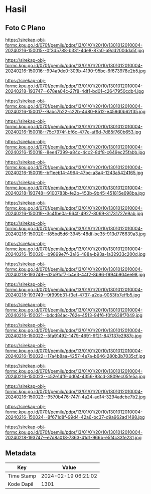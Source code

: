 # Hasil

## Foto C Plano

https://sirekap-obj-formc.kpu.go.id/070f/pemilu/pdpr/13/01/01/20/10/1301012010004-20240216-150015--0f3d5788-b331-4de8-87a0-a9dd200dda5f.jpg

https://sirekap-obj-formc.kpu.go.id/070f/pemilu/pdpr/13/01/01/20/10/1301012010004-20240216-150016--994a9de0-309b-4190-95bc-6f673978e2b5.jpg

https://sirekap-obj-formc.kpu.go.id/070f/pemilu/pdpr/13/01/01/20/10/1301012010004-20240218-193747--678ea04c-27f8-4df1-bd01-c2647950cdb4.jpg

https://sirekap-obj-formc.kpu.go.id/070f/pemilu/pdpr/13/01/01/20/10/1301012010004-20240216-150017--9abc7b22-c22b-4d80-8512-e459d0b62f35.jpg

https://sirekap-obj-formc.kpu.go.id/070f/pemilu/pdpr/13/01/01/20/10/1301012010004-20240216-150018--75c7974f-bf6c-477e-af6d-7d85f760b653.jpg

https://sirekap-obj-formc.kpu.go.id/070f/pemilu/pdpr/13/01/01/20/10/1301012010004-20240216-150018--8ee47399-a84c-4cc2-8df8-c649ec25fabb.jpg

https://sirekap-obj-formc.kpu.go.id/070f/pemilu/pdpr/13/01/01/20/10/1301012010004-20240216-150019--bf1eeb14-4964-47be-a3a4-1243a5424165.jpg

https://sirekap-obj-formc.kpu.go.id/070f/pemilu/pdpr/13/01/01/20/10/1301012010004-20240218-193748--9100783b-fe2b-453b-9b45-451815e698ba.jpg

https://sirekap-obj-formc.kpu.go.id/070f/pemilu/pdpr/13/01/01/20/10/1301012010004-20240216-150019--3c4fbe0a-664f-4927-8069-31731727e9ab.jpg

https://sirekap-obj-formc.kpu.go.id/070f/pemilu/pdpr/13/01/01/20/10/1301012010004-20240216-150020--f85bd5d6-3945-48df-bc35-913d776639a3.jpg

https://sirekap-obj-formc.kpu.go.id/070f/pemilu/pdpr/13/01/01/20/10/1301012010004-20240216-150020--b9899e7f-3a16-488a-b93a-1a32933c200d.jpg

https://sirekap-obj-formc.kpu.go.id/070f/pemilu/pdpr/13/01/01/20/10/1301012010004-20240218-193749--d2b91cf7-b4e3-44f2-8b96-f994b904ee98.jpg

https://sirekap-obj-formc.kpu.go.id/070f/pemilu/pdpr/13/01/01/20/10/1301012010004-20240218-193749--9f999b31-f3ef-4737-a2da-9053fb7effb5.jpg

https://sirekap-obj-formc.kpu.go.id/070f/pemilu/pdpr/13/01/01/20/10/1301012010004-20240216-150021--bdcd84ac-762e-4513-94f6-f0fc638f7049.jpg

https://sirekap-obj-formc.kpu.go.id/070f/pemilu/pdpr/13/01/01/20/10/1301012010004-20240216-150022--5fa91492-1479-4691-9f21-847137e2987c.jpg

https://sirekap-obj-formc.kpu.go.id/070f/pemilu/pdpr/13/01/01/20/10/1301012010004-20240216-150022--17a4b8aa-4257-4e7a-b646-280b3b7035cf.jpg

https://sirekap-obj-formc.kpu.go.id/070f/pemilu/pdpr/13/01/01/20/10/1301012010004-20240216-150023--c52e14f9-dd04-4356-93cd-3809ec05fe5a.jpg

https://sirekap-obj-formc.kpu.go.id/070f/pemilu/pdpr/13/01/01/20/10/1301012010004-20240216-150023--9570b476-747f-4a24-ad14-3294adcbe7b2.jpg

https://sirekap-obj-formc.kpu.go.id/070f/pemilu/pdpr/13/01/01/20/10/1301012010004-20240216-150024--8f671d8f-99d4-42a6-bc37-d9a962ad1498.jpg

https://sirekap-obj-formc.kpu.go.id/070f/pemilu/pdpr/13/01/01/20/10/1301012010004-20240218-193747--e7d8a018-7363-41d1-966b-e5f4c33fe231.jpg


## Metadata

| Key        | Value               |
| ---------- | ------------------- |
| Time Stamp | 2024-02-19 06:21:02 |
| Kode Dapil | 1301                |



